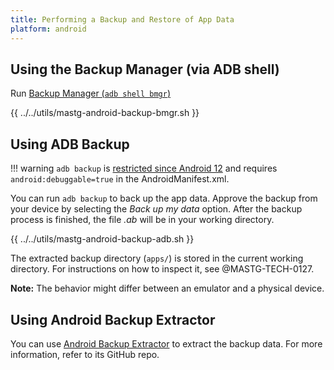 ```yaml
---
title: Performing a Backup and Restore of App Data
platform: android 
---
```


## Using the Backup Manager (via ADB shell)

Run [Backup Manager (`adb shell bmgr`)](https://developer.android.com/identity/data/testingbackup#TestingBackup)

{{ ../../utils/mastg-android-backup-bmgr.sh }}

## Using ADB Backup

!!! warning
    `adb backup` is [restricted since Android 12](https://developer.android.com/about/versions/12/behavior-changes-12#adb-backup-restrictions) and requires `android:debuggable=true` in the AndroidManifest.xml.

You can run `adb backup` to back up the app data. Approve the backup from your device by selecting the _Back up my data_ option. After the backup process is finished, the file _.ab_ will be in your working directory.

{{ ../../utils/mastg-android-backup-adb.sh }}

The extracted backup directory (`apps/`) is stored in the current working directory. For instructions on how to inspect it, see @MASTG-TECH-0127.

**Note:** The behavior might differ between an emulator and a physical device.

## Using Android Backup Extractor

You can use [Android Backup Extractor](https://github.com/nelenkov/android-backup-extractor) to extract the backup data. For more information, refer to its GitHub repo.
